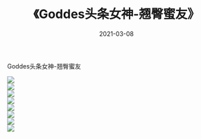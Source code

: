 ﻿---
layout: post
title:  《Goddes头条女神-翘臀蜜友》
date:   2021-03-08
img: http://img.660000.xyz/Sharelink/网络美图/2021/Goddes头条女神-翘臀蜜友/000.jpg
categories: [美女, 清纯, 唯美]
---

Goddes头条女神-翘臀蜜友

  ![](http://img.660000.xyz/Sharelink/网络美图/2021/Goddes头条女神-翘臀蜜友/001.jpg) <br> ![](http://img.660000.xyz/Sharelink/网络美图/2021/Goddes头条女神-翘臀蜜友/002.jpg) <br> ![](http://img.660000.xyz/Sharelink/网络美图/2021/Goddes头条女神-翘臀蜜友/003.jpg) <br> ![](http://img.660000.xyz/Sharelink/网络美图/2021/Goddes头条女神-翘臀蜜友/004.jpg) <br> ![](http://img.660000.xyz/Sharelink/网络美图/2021/Goddes头条女神-翘臀蜜友/005.jpg) <br> ![](http://img.660000.xyz/Sharelink/网络美图/2021/Goddes头条女神-翘臀蜜友/006.jpg) <br> ![](http://img.660000.xyz/Sharelink/网络美图/2021/Goddes头条女神-翘臀蜜友/007.jpg) <br> ![](http://img.660000.xyz/Sharelink/网络美图/2021/Goddes头条女神-翘臀蜜友/008.jpg) <br>